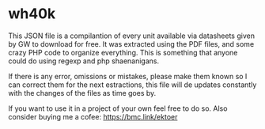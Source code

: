 # wh40k
This JSON file is a compilantion of every unit available via datasheets given by GW to download for free.
It was extracted using the PDF files, and some crazy PHP code to organize everything.
This is something that anyone could do using regexp and php shaenanigans.

If there is any error, omissions or mistakes, please make them known so I can correct them for the next estractions, this file will de updates constantly with the changes of the files as time goes by.

If you want to use it in a project of your own feel free to do so.
Also consider buying me a cofee:
https://bmc.link/ektoer
